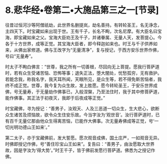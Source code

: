 # 8.悲华经•卷第二•大施品第三之一\[节录\]

往昔过恒河沙等阿僧祇劫，此世界名删提岚，劫名善持。有转轮圣王，名无诤念，主四天下。时宝藏如来出现于世。王有千子，长名不眴，次名尼摩。有大臣名曰宝海，即宝藏如来之父。宝海大臣劝王及千子，并诸眷属、无量人天，发菩提心。今各于十方世界，成等正觉。其宝海大臣者，即今释迦如来也。时王与千子供养如来，从佛出家修道。佛与王改字为“无量清净”，复与授记，于西方安乐世界作佛，号曰“无量寿”。

时太子不眴白佛言：“世尊，我之所有一切善根，尽回向无上菩提。愿我行菩萨道时，若有众生受诸苦恼、恐怖等事；退失正法，堕大闇处，忧愁孤穷，无有救护。若能念我，称我名字，我天耳所闻，天眼所见，是众生等，若不得免斯苦恼者，我终不成正觉。世尊，我今复为众生故，发上胜愿。愿今转轮圣王，于安乐世界成佛，号无量寿，于无量劫作佛事已，入般涅槃，乃至法住时，我于其中修菩萨道，能作佛事。其正法于初夜灭，我即于后夜成等正觉。”

时宝藏佛，寻为授记：“善男子，汝观天、人及三恶道一切众生，生大悲心，欲断众生诸苦及烦恼故，欲令众生住安乐故。今当字汝为‘观世音’。汝行菩萨道时，已有百千无量亿那由他众生得离苦恼，已能作大佛事。次无量寿佛成等正觉，号‘一切光明功德山王如来’。”

第二太子，亦于宝藏佛前，发大誓愿。愿次观音成佛，国土庄严，一如观音无异。时佛即授记作佛，号“善住珍宝山王如来”。复告曰：“善男子，由汝愿取大世界故，因是字汝为‘得大势’。”时王千子，皆于佛前发愿行菩萨道。佛悉为之授记作佛。


